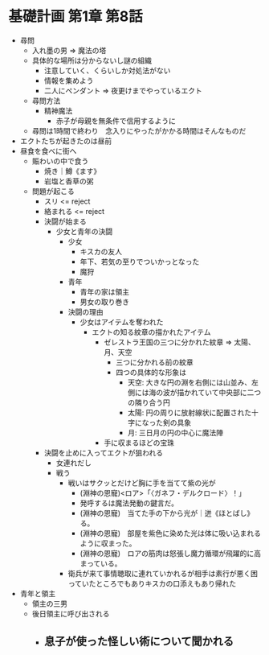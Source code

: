 # 基礎計画 第1章 第8話

- 尋問
  - 入れ墨の男 => 魔法の塔
  - 具体的な場所は分からないし謎の組織
    - 注意していく、くらいしか対処法がない
    - 情報を集めよう
    - 二人にペンダント => 夜更けまでやっているエクト
  - 尋問方法
    - 精神魔法
      - 赤子が母親を無条件で信用するように
  - 尋問は1時間で終わり　念入りにやったがかかる時間はそんなものだ
- エクトたちが起きたのは昼前
- 昼食を食べに街へ
  - 賑わいの中で食う
    - 焼き｜鱒《ます》
    - 岩塩と香草の粥
  - 問題が起こる
    - スリ <= reject
    - 絡まれる <= reject
    - 決闘が始まる
      - 少女と青年の決闘
        - 少女
          - キスカの友人
          - 年下、若気の至りでついかっとなった
          - 魔狩
        - 青年
          - 青年の家は領主
          - 男女の取り巻き
        - 決闘の理由
          - 少女はアイテムを奪われた
            - エクトの知る紋章の描かれたアイテム
              - ゼレストラ王国の三つに分かれた紋章 => 太陽、月、天空
                - 三つに分かれる前の紋章
                - 四つの具体的な形象は
                  - 天空: 大きな円の淵を右側には山並み、左側には海の波が描かれていて中央部に二つの隣り合う円
                  - 太陽: 円の周りに放射線状に配置された十字になった剣の具象
                  - 月: 三日月の円の中心に魔法陣
              - 手に収まるほどの宝珠
    - 決闘を止めに入ってエクトが狙われる
      - 女連れだし
      - 戦う
        - 戦いはサクッとだけど胸に手を当てて紫の光が
          - (淵神の恩寵)<ロア>「〈ガネフ・デルクロード〉！」
          - 発呼するは魔法発動の鍵言だ。
          - (淵神の恩寵)　当てた手の下から光が｜迸《ほとばし》る。
          - (淵神の恩寵)　部屋を紫色に染めた光は体に吸い込まれるように収まった。
          - (淵神の恩寵)　ロアの筋肉は怒張し魔力循環が飛躍的に高まっている。
        - 衛兵が来て事情聴取に連れていかれるが相手は素行が悪く困っていたところでもありキスカの口添えもあり帰れた
- 青年と領主
  - 領主の三男
  - 後日領主に呼び出される
    - 息子が使った怪しい術について聞かれる
      - 
